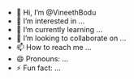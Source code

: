 - 👋 Hi, I’m @VineethBodu
- 👀 I’m interested in ...
- 🌱 I’m currently learning ...
- 💞️ I’m looking to collaborate on ...
- 📫 How to reach me ...
- 😄 Pronouns: ...
- ⚡ Fun fact: ...

<!---
VineethBodu/VineethBodu is a ✨ special ✨ repository because its `README.md` (this file) appears on your GitHub profile.
You can click the Preview link to take a look at your changes.
--->
